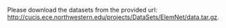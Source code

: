 Please download the datasets from the provided url: http://cucis.ece.northwestern.edu/projects/DataSets/ElemNet/data.tar.gz.
